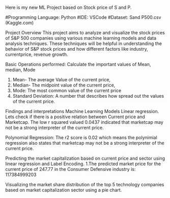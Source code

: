 Here is my new ML Project based on Stock price of S and P.

#Programming Language: Python
#IDE: VSCode
#Dataset: Sand P500.csv (Kaggle.com)

Project Overview
This project aims to analyze and visualize the stock prices of S&P 500 companies using various machine learning models and data analysis techniques. These techniques will be helpful in understanding the behavior of S&P stock prices and how different factors like industry, currentprice, revenue growth.

Basic Operations performed: 
Calculate the important values of Mean, median, Mode
1. Mean- The average Value of the current price, 
2. Median- The midpoint value of the current price, 
3. Mode: The most common value of the current price  
4. Standard Deviation: A number that describes how spread out the values of the current price.

Findings and interpretations
Machine Learning Models
Linear regression. Lets check if there is a positive relation between Current price and Marketcap. The low r squared valued 0.0437 indicated that marketcap may not be a strong interpreter of the current price.

Polynomial Regression: The r2 score is 0.02 which means the polynimial regression also states that marketcap may not be a strong interpreter of the current price.

Predicting the market capitalization based on current price and sector using linear regression and Label Encoding.
1.The predicted market price for the current price of 247.77 in the Consumer Defensive industry is: 117384999203

Visualizing the market share distribution of the top 5 technology companies based on market capitalization sector using a pie chart.
